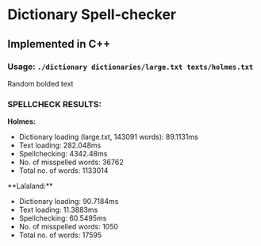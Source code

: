 # Dictionary Spell-checker #  
## Implemented in C++ ##  
### Usage: `./dictionary dictionaries/large.txt texts/holmes.txt` ###  
Random bolded text  
  
### SPELLCHECK RESULTS: ###  
**Holmes:**  
<ul>
    <li>Dictionary loading (large.txt, 143091 words): 89.1131ms</li>
    <li>Text loading: 282.048ms</li>
    <li>Spellchecking: 4342.48ms</li>
    <li>No. of misspelled words: 36762</li>
    <li>Total no. of words: 1133014</li>
</ul>  
<p> **Lalaland:** </p>  


- Dictionary loading: 90.7184ms  
- Text loading: 11.3883ms  
- Spellchecking: 60.5495ms  
- No. of misspelled words: 1050  
- Total no. of words: 17595  
